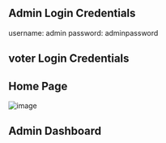 ## **Admin Login Credentials** 
username: admin
password: adminpassword

## **voter Login Credentials** 


## **Home Page**
![image](https://github.com/user-attachments/assets/882239bf-7222-4f54-8de8-bf6427dfe44a)

## **Admin Dashboard**
